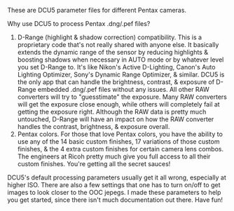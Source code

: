 These are DCU5 parameter files for different Pentax cameras.

Why use DCU5 to process Pentax .dng/.pef files?

1.	D-Range (highlight & shadow correction) compatibility. This is a proprietary code that's not really shared with anyone else. It basically extends the dynamic range of the sensor by reducing highlights & boosting shadows when necessary in AUTO mode or by whatever level you set D-Range to. It's like Nikon's Active D-Lighting, Canon's Auto Lighting Optimizer, Sony's Dynamic Range Optimizer, & similar. DCU5 is the only app that can handle the brightness, contrast, & exposure of D-Range embedded .dng/.pef files without any issues. All other RAW converters will try to "guesstimate" the exposure. Many RAW converters will get the exposure close enough, while others will completely fail at getting the exposure right. Although the RAW data is pretty much untouched, D-Range will have an impact on how the RAW converter handles the contrast, brightness, & exposure overall.
2.	Pentax colors. For those that love Pentax colors, you have the ability to use any of the 14 basic custom finishes, 17 variations of those custom finishes, & the 4 extra custom finishes for certain camera lens combos. The engineers at Ricoh pretty much give you full access to all their custom finishes. You're getting all the secret sauces!

DCU5's default processing parameters usually get it all wrong, especially at higher ISO. There are also a few settings that one has to turn on/off to get images to look closer to the OOC jepegs. I made these parameters to help you get started, since there isn't much documentation out there. Have fun!
